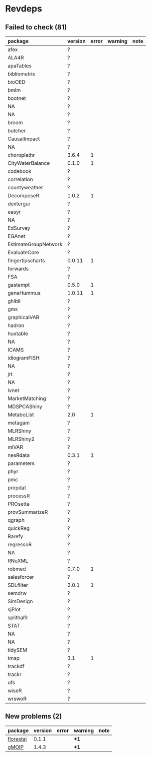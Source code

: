 # Revdeps

## Failed to check (81)

|package              |version |error |warning |note |
|:--------------------|:-------|:-----|:-------|:----|
|afex                 |?       |      |        |     |
|ALA4R                |?       |      |        |     |
|apaTables            |?       |      |        |     |
|bibliometrix         |?       |      |        |     |
|bioOED               |?       |      |        |     |
|bmlm                 |?       |      |        |     |
|bootnet              |?       |      |        |     |
|NA                   |?       |      |        |     |
|NA                   |?       |      |        |     |
|broom                |?       |      |        |     |
|butcher              |?       |      |        |     |
|CausalImpact         |?       |      |        |     |
|NA                   |?       |      |        |     |
|choroplethr          |3.6.4   |1     |        |     |
|CityWaterBalance     |0.1.0   |1     |        |     |
|codebook             |?       |      |        |     |
|correlation          |?       |      |        |     |
|countyweather        |?       |      |        |     |
|DecomposeR           |1.0.2   |1     |        |     |
|dextergui            |?       |      |        |     |
|easyr                |?       |      |        |     |
|NA                   |?       |      |        |     |
|EdSurvey             |?       |      |        |     |
|EGAnet               |?       |      |        |     |
|EstimateGroupNetwork |?       |      |        |     |
|EvaluateCore         |?       |      |        |     |
|fingertipscharts     |0.0.11  |1     |        |     |
|forwards             |?       |      |        |     |
|FSA                  |?       |      |        |     |
|gastempt             |0.5.0   |1     |        |     |
|geneHummus           |1.0.11  |1     |        |     |
|ghibli               |?       |      |        |     |
|gms                  |?       |      |        |     |
|graphicalVAR         |?       |      |        |     |
|hadron               |?       |      |        |     |
|huxtable             |?       |      |        |     |
|NA                   |?       |      |        |     |
|ICAMS                |?       |      |        |     |
|idiogramFISH         |?       |      |        |     |
|NA                   |?       |      |        |     |
|jrt                  |?       |      |        |     |
|NA                   |?       |      |        |     |
|lvnet                |?       |      |        |     |
|MarketMatching       |?       |      |        |     |
|MDSPCAShiny          |?       |      |        |     |
|MetaboList           |2.0     |1     |        |     |
|metagam              |?       |      |        |     |
|MLRShiny             |?       |      |        |     |
|MLRShiny2            |?       |      |        |     |
|mlVAR                |?       |      |        |     |
|nesRdata             |0.3.1   |1     |        |     |
|parameters           |?       |      |        |     |
|phyr                 |?       |      |        |     |
|pmc                  |?       |      |        |     |
|prepdat              |?       |      |        |     |
|processR             |?       |      |        |     |
|PROsetta             |?       |      |        |     |
|provSummarizeR       |?       |      |        |     |
|qgraph               |?       |      |        |     |
|quickReg             |?       |      |        |     |
|Rarefy               |?       |      |        |     |
|regressoR            |?       |      |        |     |
|NA                   |?       |      |        |     |
|RNeXML               |?       |      |        |     |
|robmed               |0.7.0   |1     |        |     |
|salesforcer          |?       |      |        |     |
|SDLfilter            |2.0.1   |1     |        |     |
|semdrw               |?       |      |        |     |
|SimDesign            |?       |      |        |     |
|sjPlot               |?       |      |        |     |
|splithalfr           |?       |      |        |     |
|STAT                 |?       |      |        |     |
|NA                   |?       |      |        |     |
|NA                   |?       |      |        |     |
|tidySEM              |?       |      |        |     |
|tmap                 |3.1     |1     |        |     |
|trackdf              |?       |      |        |     |
|trackr               |?       |      |        |     |
|ufs                  |?       |      |        |     |
|wiseR                |?       |      |        |     |
|wrswoR               |?       |      |        |     |

## New problems (2)

|package                            |version |error |warning |note |
|:----------------------------------|:-------|:-----|:-------|:----|
|[florestal](problems.md#florestal) |0.1.1   |      |__+1__  |     |
|[gMOIP](problems.md#gmoip)         |1.4.3   |      |__+1__  |     |

